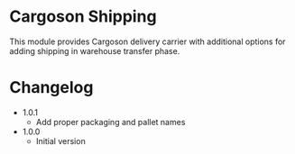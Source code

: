 Cargoson Shipping
=================

This module provides Cargoson delivery carrier with additional
options for adding shipping in warehouse transfer phase.


Changelog
=========

- 1.0.1
    - Add proper packaging and pallet names
- 1.0.0
    - Initial version

